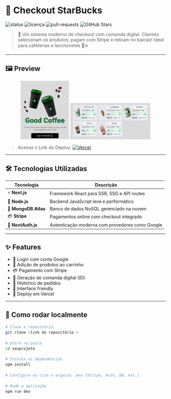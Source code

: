 # 🚀 Checkout StarBucks

![status](https://img.shields.io/badge/status-Concluído-green?style=flat-square)
![licença](https://img.shields.io/badge/license-MIT-green?style=flat-square)
![pull-requests](https://img.shields.io/badge/PRs-bem%20vindos-brightgreen?style=flat-square)
![GitHub Stars](https://img.shields.io/github/stars/seuusuario/repositorio?style=social)

> 🧾 Um sistema moderno de checkout com comanda digital. Clientes selecionam os produtos, pagam com Stripe e retiram no balcão! Ideal para cafeterias e lanchonetes 🍩☕️

---

## 🖼️ Preview
<div align="center">
  <img src="screenHome.png" alt="Preview da Home" width="30%" />
   <img src="screenproducts.png" alt="Preview da Home" width="50%" />
</div>

> Acesse o Link do Deploy:
[![Vercel](https://img.shields.io/badge/🚀%20Deploy%20na%20Vercel-000000?style=for-the-badge&logo=vercel&logoColor=white)](https://star-bucks-deploy-vercel.vercel.app/)

---

## 🛠️ Tecnologias Utilizadas

| Tecnologia     | Descrição |
|----------------|-----------|
| ⚡ **Next.js**      | Framework React para SSR, SSG e API routes |
| 🐍 **Node.js**      | Backend JavaScript leve e performático |
| 🍃 **MongoDB Atlas** | Banco de dados NoSQL gerenciado na nuvem |
| 💳 **Stripe**       | Pagamentos online com checkout integrado |
| 🔐 **NextAuth.js**  | Autenticação moderna com provedores como Google |

---

## ✨ Features

- 🔐 Login com conta Google
- 🛒 Adição de produtos ao carrinho
- 💳 Pagamento com Stripe
- 📄 Geração de comanda digital (ID)
- 🧾 Histórico de pedidos
- 📱 Interface friendly
- 🚀 Deploy em Vercel

---

## 🚀 Como rodar localmente

```bash
# Clone o repositório
git clone <link do repositório >

# Entre na pasta
cd seuprojeto

# Instale as dependências
npm install

# Configure ou crie o arquivo .env (Stripe, Auth, DB, etc.)

# Rode a aplicação
npm run dev
